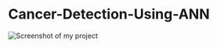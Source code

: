 # Cancer-Detection-Using-ANN
![Screenshot of my project](https://drive.google.com/file/d/1QALJENFNqRIhxS-G7a_tC39FuQR7w1-n/view?usp=share_link "Project screenshot")
